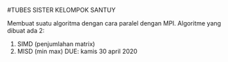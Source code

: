 #TUBES SISTER KELOMPOK SANTUY

Membuat suatu algoritma dengan cara paralel dengan MPI.
Algoritme yang dibuat ada 2:
1. SIMD (penjumlahan matrix)
2. MISD (min max)
DUE: kamis 30 april 2020